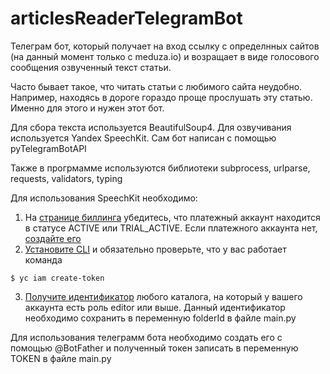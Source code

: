# articlesReaderTelegramBot
Телеграм бот, который получает на вход ссылку с определнных сайтов (на данный момент только с meduza.io) и возращает в виде голосового сообщения озвученный текст статьи.

Часто бывает такое, что читать статьи с любимого сайта неудобно. Например, находясь в дороге гораздо проще прослушать эту статью. Именно для этого и нужен этот бот.

Для сбора текста используется BeautifulSoup4. Для озвучивания используется Yandex SpeechKit. Сам бот написан с помощью pyTelegramBotAPI

Также в прогрмамме используются библиотеки subprocess, urlparse, requests, validators, typing

Для использования SpeechKit необходимо:

1) На [странице биллинга](https://console.cloud.yandex.ru/billing) убедитесь, что платежный аккаунт находится в статусе ACTIVE или TRIAL_ACTIVE. Если платежного аккаунта нет, [создайте его](https://cloud.yandex.ru/docs/billing/quickstart/#create_billing_account)
2) [Установите CLI](https://cloud.yandex.ru/docs/cli/quickstart#install) и обязательно проверьте, что у вас работает команда
```
$ yc iam create-token
```
3. [Получите идентификатор](https://cloud.yandex.ru/docs/resource-manager/operations/folder/get-id) любого каталога, на который у вашего аккаунта есть роль editor или выше. Данный идентификатор необходимо сохранить в переменную folderId в файле main.py

Для использования телеграмм бота необходимо создать его с помощью @BotFather и полученный токен записать в переменную TOKEN в файле main.py
